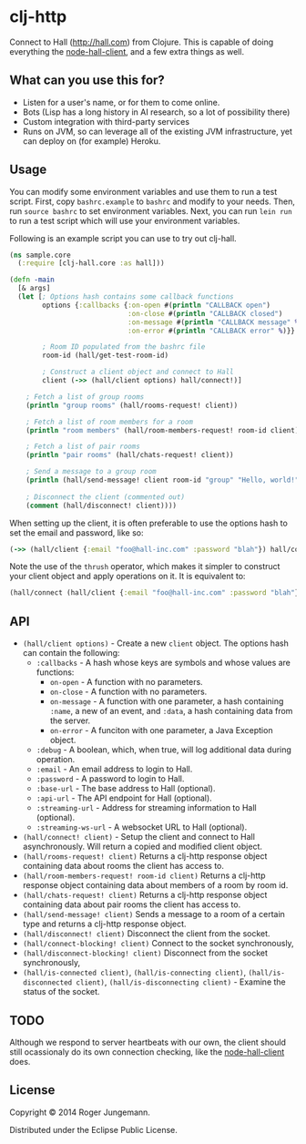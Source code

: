 # clj-http

Connect to Hall (http://hall.com) from Clojure. This is capable of doing
everything the [node-hall-client](http://github.com/Hall/node-hall-client), and
a few extra things as well.

## What can you use this for?

* Listen for a user's name, or for them to come online.
* Bots (Lisp has a long history in AI research, so a lot of possibility there)
* Custom integration with third-party services
* Runs on JVM, so can leverage all of the existing JVM infrastructure, yet can
  deploy on (for example) Heroku.

## Usage

You can modify some environment variables and use them to run a test script.
First, copy `bashrc.example` to `bashrc` and modify to your needs. Then, run
`source bashrc` to set environment variables. Next, you can run `lein run` to
run a test script which will use your environment variables.

Following is an example script you can use to try out clj-hall.

```clojure
(ns sample.core
  (:require [clj-hall.core :as hall]))

(defn -main
  [& args]
  (let [; Options hash contains some callback functions
        options {:callbacks {:on-open #(println "CALLBACK open")
                             :on-close #(println "CALLBACK closed")
                             :on-message #(println "CALLBACK message" %)
                             :on-error #(println "CALLBACK error" %)}}

        ; Room ID populated from the bashrc file
        room-id (hall/get-test-room-id)

        ; Construct a client object and connect to Hall
        client (->> (hall/client options) hall/connect!)]

    ; Fetch a list of group rooms
    (println "group rooms" (hall/rooms-request! client))

    ; Fetch a list of room members for a room
    (println "room members" (hall/room-members-request! room-id client))

    ; Fetch a list of pair rooms
    (println "pair rooms" (hall/chats-request! client))

    ; Send a message to a group room
    (println (hall/send-message! client room-id "group" "Hello, world!"))
    
    ; Disconnect the client (commented out)
    (comment (hall/disconnect! client))))
```

When setting up the client, it is often preferable to use the options hash to
set the email and password, like so:

```clojure
(->> (hall/client {:email "foo@hall-inc.com" :password "blah"}) hall/connect)
```

Note the use of the `thrush` operator, which makes it simpler to construct your
client object and apply operations on it. It is equivalent to:

```clojure
(hall/connect (hall/client {:email "foo@hall-inc.com" :password "blah"}))
```

## API

* `(hall/client options)` - Create a new `client` object. The options hash can
  contain the following:
  * `:callbacks` - A hash whose keys are symbols and whose values are functions:
    * `on-open` - A function with no parameters.
    * `on-close` - A function with no parameters.
    * `on-message` - A function with one parameter, a hash containing `:name`,
      a new of an event, and `:data`, a hash containing data from the server.
    * `on-error` - A funciton with one parameter, a Java Exception object.
  * `:debug` - A boolean, which, when true, will log additional data during
    operation.
  * `:email` - An email address to login to Hall.
  * `:password` - A password to login to Hall.
  * `:base-url` - The base address to Hall (optional).
  * `:api-url` - The API endpoint for Hall (optional).
  * `:streaming-url` - Address for streaming information to Hall (optional).
  * `:streaming-ws-url` - A websocket URL to Hall (optional).
* `(hall/connect! client)` - Setup the client and connect to Hall
  asynchronously. Will return a copied and modified client object.
* `(hall/rooms-request! client)` Returns a clj-http response object containing
  data about rooms the client has access to.
* `(hall/room-members-request! room-id client)` Returns a clj-http response
  object containing data about members of a room by room id.
* `(hall/chats-request! client)` Returns a clj-http response object containing
  data about pair rooms the client has access to.
* `(hall/send-message! client)` Sends a message to a room of a certain type and
  returns a clj-http response object.
* `(hall/disconnect! client)` Disconnect the client from the socket.
* `(hall/connect-blocking! client)` Connect to the socket synchronously,
* `(hall/disconnect-blocking! client)` Disconnect from the socket synchronously,
* `(hall/is-connected client)`, `(hall/is-connecting client)`,
  `(hall/is-disconnected client)`, `(hall/is-disconnecting client)` - Examine
  the status of the socket.

## TODO

Although we respond to server heartbeats with our own, the client should still
ocassionaly do its own connection checking, like the
[node-hall-client](http://github.com/Hall/node-hall-client) does.

## License

Copyright © 2014 Roger Jungemann.

Distributed under the Eclipse Public License.

